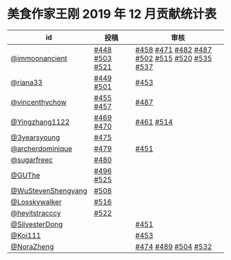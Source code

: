 # 美食作家王刚 2019 年 12 月贡献统计表

| id | 投稿 | 审核 |
| -- | --- | --- |
| [@immoonancient](https://github.com/immoonancient) | [#448](/../../issues/448) [#503](/../../issues/503) [#521](/../../issues/521) | [#458](/../../issues/458) [#471](/../../issues/471) [#482](/../../issues/482) [#487](/../../issues/487) [#502](/../../issues/502) [#515](/../../issues/515) [#520](/../../issues/520) [#535](/../../issues/535) [#537](/../../issues/537) |
| [@riana33](https://github.com/riana33) | [#449](/../../issues/449) [#501](/../../issues/501) | [#453](/../../issues/453) |
| [@vincenthychow](https://github.com/vincenthychow) | [#455](/../../issues/455) [#457](/../../issues/457) | [#487](/../../issues/487) |
| [@Yingzhang1122](https://github.com/Yingzhang1122) | [#469](/../../issues/469) [#470](/../../issues/470) | [#461](/../../issues/461) [#514](/../../issues/514) |
| [@3yearsyoung](https://github.com/3yearsyoung) | [#475](/../../issues/475) | |
| [@archerdominique](https://github.com/archerdominique) | [#479](/../../issues/479) | [#451](/../../issues/451) |
| [@sugarfreec](https://github.com/sugarfreec) | [#480](/../../issues/480) | |
| [@GUThe](https://github.com/GUThe) | [#496](/../../issues/496) [#525](/../../issues/525) | |
| [@WuStevenShengyang](https://github.com/WuStevenShengyang) | [#508](/../../issues/508) | |
| [@Losskywalker](https://github.com/Losskywalker) | [#516](/../../issues/516) | |
| [@heyitstracccy](https://github.com/heyitstracccy) | [#522](/../../issues/522) | |
| [@SilvesterDong](https://github.com/SilvesterDong) | | [#451](/../../issues/451) |
| [@Koi111](https://github.com/Koi111) | | [#453](/../../issues/453) |
| [@NoraZheng](https://github.com/NoraZheng) | | [#474](/../../issues/474) [#489](/../../issues/489) [#504](/../../issues/504) [#532](/../../issues/532) |
